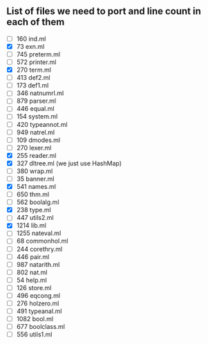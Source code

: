 ## List of files we need to port and line count in each of them

- [ ]   160 ind.ml
- [x]    73 exn.ml
- [ ]   745 preterm.ml
- [ ]   572 printer.ml
- [x]   270 term.ml
- [ ]   413 def2.ml
- [ ]   173 def1.ml
- [ ]   346 natnumrl.ml
- [ ]   879 parser.ml
- [ ]   446 equal.ml
- [ ]   154 system.ml
- [ ]   420 typeannot.ml
- [ ]   949 natrel.ml
- [ ]   109 dmodes.ml
- [ ]   270 lexer.ml
- [x]   255 reader.ml
- [x]   327 dltree.ml (we just use HashMap)
- [ ]   380 wrap.ml
- [ ]    35 banner.ml
- [x]   541 names.ml
- [ ]   650 thm.ml
- [ ]   562 boolalg.ml
- [x]   238 type.ml
- [ ]   447 utils2.ml
- [x]  1214 lib.ml
- [ ]  1255 nateval.ml
- [ ]    68 commonhol.ml
- [ ]   244 corethry.ml
- [ ]   446 pair.ml
- [ ]   987 natarith.ml
- [ ]   802 nat.ml
- [ ]    54 help.ml
- [ ]   126 store.ml
- [ ]   496 eqcong.ml
- [ ]   276 holzero.ml
- [ ]   491 typeanal.ml
- [ ]  1082 bool.ml
- [ ]   677 boolclass.ml
- [ ]   556 utils1.ml
